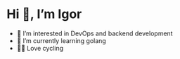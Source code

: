 # Hi 👋, I’m Igor

- 👀 I’m interested in DevOps and backend development
- 🌱 I’m currently learning golang
- 🚴🏻 Love cycling


<!-- 
inemkovich-syberry/inemkovich-syberry is a ✨ special ✨ repository because its `README.md` (this file) appears on your GitHub profile.
You can click the Preview link to take a look at your changes.
--->

